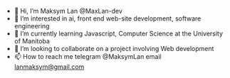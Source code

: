 - 👋 Hi, I’m Maksym Lan @MaxLan-dev
- 👀 I’m interested in ai, front end web-site development,  software engineering 
- 🌱 I’m currently learning Javascript, Computer Science at the University of Manitoba
- 💞️ I’m looking to collaborate on a project involving Web development
- 📫 How to reach me telegram @MaksymLan email lanmaksym@gmail.com

<!---
MaxLan-dev/MaxLan-dev is a ✨ special ✨ repository because its `README.md` (this file) appears on your GitHub profile.
You can click the Preview link to take a look at your changes.
--->
